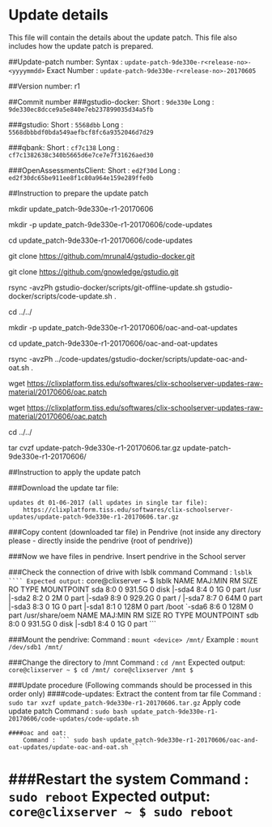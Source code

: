 # Update details

This file will contain the details about the update patch. This file also includes how the update patch is prepared.



##Update-patch number: 
	Syntax  		: 	``` update-patch-9de330e-r<release-no>-<yyyymmdd> ```
	Exact Number 	: 	``` update-patch-9de330e-r<release-no>-20170605 ```


##Version number: r1


##Commit number
###gstudio-docker:
	Short			:	``` 9de330e ```
	Long			: 	``` 9de330ec8dcce9a5e840e7eb237899035d34a5fb ```

###gstudio: 
	Short			:	``` 5568dbb ```
	Long			: 	``` 5568dbbbdf0bda549aefbcf8fc6a9352046d7d29 ```

###qbank:
	Short			:	``` cf7c138 ```
	Long			: 	``` cf7c1382638c340b5665d6e7ce7e7f31626aed30 ```

###OpenAssessmentsClient:
	Short			:	``` ed2f30d ```
	Long			: 	``` ed2f30dc65be911ee8f1c80a964e159e289ffe0b ```



##Instruction to prepare the update patch

mkdir update_patch-9de330e-r1-20170606

mkdir -p update_patch-9de330e-r1-20170606/code-updates

cd update_patch-9de330e-r1-20170606/code-updates

git clone https://github.com/mrunal4/gstudio-docker.git

git clone https://github.com/gnowledge/gstudio.git

rsync -avzPh gstudio-docker/scripts/git-offline-update.sh gstudio-docker/scripts/code-update.sh .

cd ../../


mkdir -p update_patch-9de330e-r1-20170606/oac-and-oat-updates

cd update_patch-9de330e-r1-20170606/oac-and-oat-updates

rsync -avzPh ../code-updates/gstudio-docker/scripts/update-oac-and-oat.sh .

wget https://clixplatform.tiss.edu/softwares/clix-schoolserver-updates-raw-material/20170606/oac.patch

wget https://clixplatform.tiss.edu/softwares/clix-schoolserver-updates-raw-material/20170606/oac.patch

cd ../../

tar cvzf update-patch-9de330e-r1-20170606.tar.gz update-patch-9de330e-r1-20170606/



##Instruction to apply the update patch

###Download the update tar file:
	
	updates dt 01-06-2017 (all updates in single tar file):
		https://clixplatform.tiss.edu/softwares/clix-schoolserver-updates/update-patch-9de330e-r1-20170606.tar.gz


###Copy content (downloaded tar file) in Pendrive (not inside any directory please - directly inside the pendrive {root of pendrive})

###Now we have files in pendrive. Insert pendrive in the School server

###Check the connection of drive with lsblk command
	Command : ``` lsblk ````
	Expected output:
		```
		core@clixserver ~ $ lsblk 
		NAME   MAJ:MIN RM   SIZE RO TYPE MOUNTPOINT
		sda      8:0    0 931.5G  0 disk 
		|-sda4   8:4    0     1G  0 part /usr
		|-sda2   8:2    0     2M  0 part 
		|-sda9   8:9    0 929.2G  0 part /
		|-sda7   8:7    0    64M  0 part 
		|-sda3   8:3    0     1G  0 part 
		|-sda1   8:1    0   128M  0 part /boot
		`-sda6   8:6    0   128M  0 part /usr/share/oem
		NAME   MAJ:MIN RM   SIZE RO TYPE MOUNTPOINT
		sdb      8:0    0 931.5G  0 disk 
		|-sdb1   8:4    0     1G  0 part 
		```

###Mount the pendrive:
	Command : ``` mount <device> /mnt/ ```
	Example : ``` mount /dev/sdb1 /mnt/ ```

###Change the directory to /mnt
	Command : ``` cd /mnt ```
	Expected output:
		```
		core@clixserver ~ $ cd /mnt/
		core@clixserver /mnt $ 
		```


###Update procedure			(Following commands should be processed in this order only)
	####code-updates:
		Extract the content from tar file
			Command : ``` sudo tar xvzf update_patch-9de330e-r1-20170606.tar.gz ```
		Apply code update patch
			Command : ``` sudo bash update_patch-9de330e-r1-20170606/code-updates/code-update.sh ```

	####oac and oat:
		Command : ``` sudo bash update_patch-9de330e-r1-20170606/oac-and-oat-updates/update-oac-and-oat.sh ```

###Restart the system
	Command : ``` sudo reboot ```
	Expected output:
		```
		core@clixserver ~ $ sudo reboot
		```
===================================================================